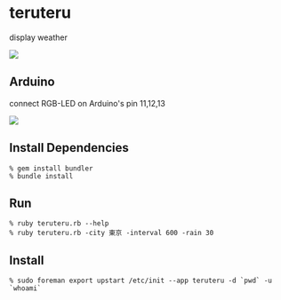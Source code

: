 teruteru
========
display weather

<img src="http://shokai.org/archive/file/1d085885aeb614b0e0742d573b568eae.png">


Arduino
-------
connect RGB-LED on Arduino's pin 11,12,13

<img src="http://shokai.org/archive/file/99d77ebed0252dfd707d46f58ace7bba.png">


Install Dependencies
--------------------

    % gem install bundler
    % bundle install


Run
---

    % ruby teruteru.rb --help
    % ruby teruteru.rb -city 東京 -interval 600 -rain 30


Install
-------

    % sudo foreman export upstart /etc/init --app teruteru -d `pwd` -u `whoami`
